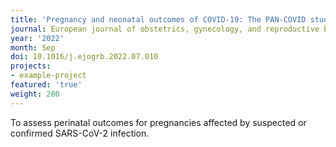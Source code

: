 ```yaml
---
title: 'Pregnancy and neonatal outcomes of COVID-19: The PAN-COVID study.'
journal: European journal of obstetrics, gynecology, and reproductive biology
year: '2022'
month: Sep
doi: 10.1016/j.ejogrb.2022.07.010
projects:
- example-project
featured: 'true'
weight: 200
---
```


To assess perinatal outcomes for pregnancies affected by suspected or confirmed SARS-CoV-2 infection.